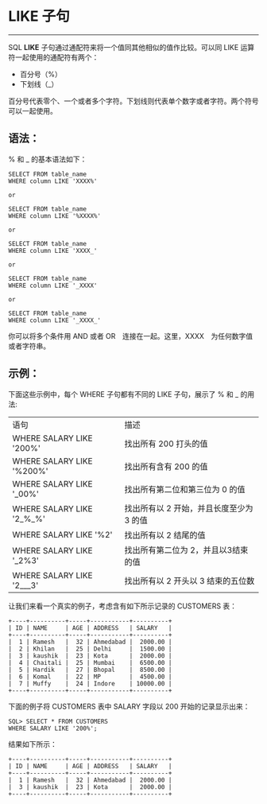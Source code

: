 # LIKE 子句 #

----------

SQL **LIKE** 子句通过通配符来将一个值同其他相似的值作比较。可以同 LIKE 运算符一起使用的通配符有两个：

- 百分号（%）
- 下划线（_）

百分号代表零个、一个或者多个字符。下划线则代表单个数字或者字符。两个符号可以一起使用。

## 语法： ##

% 和 _ 的基本语法如下：

	SELECT FROM table_name
	WHERE column LIKE 'XXXX%'
	
	or 
	
	SELECT FROM table_name
	WHERE column LIKE '%XXXX%'
	
	or
	
	SELECT FROM table_name
	WHERE column LIKE 'XXXX_'
	
	or
	
	SELECT FROM table_name
	WHERE column LIKE '_XXXX'
	
	or
	
	SELECT FROM table_name
	WHERE column LIKE '_XXXX_'

你可以将多个条件用 AND 或者 OR　连接在一起。这里，XXXX　为任何数字值或者字符串。

## 示例： ##

下面这些示例中，每个 WHERE 子句都有不同的 LIKE 子句，展示了 % 和 _ 的用法:

<table>
   <tr>
      <td>语句</td>
      <td>描述</td>
   </tr>
   <tr>
      <td>WHERE SALARY LIKE '200%'</td>
      <td>找出所有 200 打头的值</td>
   </tr>
   <tr>
      <td>WHERE SALARY LIKE '%200%'</td>
      <td>找出所有含有 200 的值</td>
   </tr>
   <tr>
      <td>WHERE SALARY LIKE '_00%'</td>
      <td>找出所有第二位和第三位为 0 的值</td>
   </tr>
   <tr>
      <td>WHERE SALARY LIKE '2_%_%'</td>
      <td>找出所有以 2 开始，并且长度至少为 3 的值</td>
   </tr>
   <tr>
      <td>WHERE SALARY LIKE '%2'</td>
      <td>找出所有以 2 结尾的值</td>
   </tr>
   <tr>
      <td>WHERE SALARY LIKE '_2%3'</td>
      <td>找出所有第二位为 2，并且以3结束的值</td>
   </tr>
   <tr>
      <td>WHERE SALARY LIKE '2___3'</td>
      <td>找出所有以 2 开头以 3 结束的五位数</td>
   </tr>
</table>

让我们来看一个真实的例子，考虑含有如下所示记录的 CUSTOMERS 表：

	+----+----------+-----+-----------+----------+
	| ID | NAME     | AGE | ADDRESS   | SALARY   |
	+----+----------+-----+-----------+----------+
	|  1 | Ramesh   |  32 | Ahmedabad |  2000.00 |
	|  2 | Khilan   |  25 | Delhi     |  1500.00 |
	|  3 | kaushik  |  23 | Kota      |  2000.00 |
	|  4 | Chaitali |  25 | Mumbai    |  6500.00 |
	|  5 | Hardik   |  27 | Bhopal    |  8500.00 |
	|  6 | Komal    |  22 | MP        |  4500.00 |
	|  7 | Muffy    |  24 | Indore    | 10000.00 |
	+----+----------+-----+-----------+----------+

下面的例子将 CUSTOMERS 表中 SALARY 字段以 200 开始的记录显示出来：

	SQL> SELECT * FROM CUSTOMERS
	WHERE SALARY LIKE '200%';

结果如下所示：

	+----+----------+-----+-----------+----------+
	| ID | NAME     | AGE | ADDRESS   | SALARY   |
	+----+----------+-----+-----------+----------+
	|  1 | Ramesh   |  32 | Ahmedabad |  2000.00 |
	|  3 | kaushik  |  23 | Kota      |  2000.00 |
	+----+----------+-----+-----------+----------+
